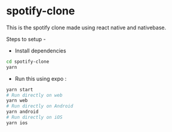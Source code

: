 # spotify-clone
This is the spotify clone made using react native and nativebase.

Steps to setup -
- Install dependencies
```bash
cd spotify-clone
yarn
```
- Run this using expo : 
```bash
yarn start
# Run directly on web
yarn web
# Run directly on Android
yarn android
# Run directly on iOS
yarn ios
```
